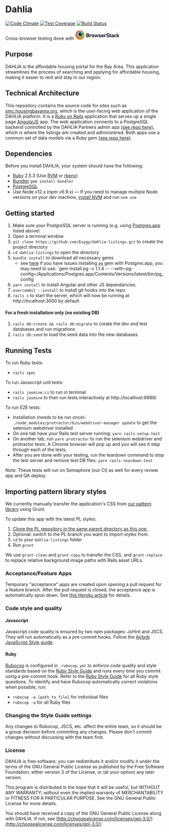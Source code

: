 # Dahlia

[![Code Climate](https://codeclimate.com/github/Exygy/dahlia-listings/badges/gpa.svg)](https://codeclimate.com/github/Exygy/dahlia-listings)
[![Test Coverage](https://codeclimate.com/github/Exygy/dahlia-listings/badges/coverage.svg)](https://codeclimate.com/github/Exygy/dahlia-listings/coverage)
[![Build Status](https://semaphoreci.com/api/v1/exygy/dahlia-listings-full/branches/master/badge.svg)](https://semaphoreci.com/exygy/dahlia-listings)

Cross-browser testing done with <a href="https://www.browserstack.com/"><img src="./Browserstack-logo@2x.png?raw=true" height="30" ></a>

## Purpose

DAHLIA is the affordable housing portal for the Bay Area. This application streamlines the process of searching and applying for affordable housing, making it easier to rent and stay in our region.

## Technical Architecture

This repository contains the source code for sites such as [smc.housingbayarea.org](https://smc.housingbayarea.org), which is the user-facing web application of the DAHLIA platform. It is a [Ruby on Rails](http://rubyonrails.org/) application that serves up a single page [AngularJS](https://angularjs.org/) app. The web application connects to a PostgreSQL backend controlled by the DAHLIA Partners admin app [(see repo here)](https://github.com/Exygy/dahlia-admin), which is where the listings are created and administered. Both apps use a common set of data models via a Ruby gem [(see repo here)](https://github.com/Exygy/dahlia_data_models).

## Dependencies

Before you install DAHLIA, your system should have the following:

- [Ruby](https://www.ruby-lang.org/en/documentation/installation/) 2.5.3 (Use [RVM](https://rvm.io/rvm/install) or [rbenv](https://github.com/rbenv/rbenv))
- [Bundler](https://github.com/bundler/bundler) `gem install bundler`
- [PostgreSQL](https://postgresapp.com/)
- Use Node v12.x (npm v6.9.x) — If you need to manage multiple Node versions on your dev machine, [install NVM](<(https://github.com/nvm-sh/nvm)>) and run `nvm use`

## Getting started

1. Make sure your PostgreSQL server is running (e.g. using [Postgres.app](https://postgresapp.com/) listed above)
1. Open a terminal window
1. `git clone https://github.com/Exygy/dahlia-listings.git` to create the project directory
1. `cd dahlia-listings` to open the directory
1. `bundle install` to download all necessary gems
   - see [here](https://stackoverflow.com/a/19850273/260495) if you have issues installing `pg` gem with Postgres.app, you may need to use: `gem install pg -v 1.1.4 -- --with-pg-config=/Applications/Postgres.app/Contents/Versions/latest/bin/pg_config
1. `yarn install` to install Angular and other JS dependancies.
1. `overcommit --install` to install git hooks into the repo
1. `rails s` to start the server, which will now be running at http://localhost:3000 by default

#### For a fresh installation only (no existing DB)

1. `rails db:create && rails db:migrate` to create the dev and test databases and run migrations
1. `rails db:seed` to load the seed data into the new databases

## Running Tests

To run Ruby tests:

- `rails spec`

To run Javascript unit tests:

- `rails jasmine:ci` to run in terminal
- `rails jasmine` to then run tests interactively at http://localhost:8888/

To run E2E tests:

- Installation (needs to be run once): `./node_modules/protractor/bin/webdriver-manager update` to get the selenium webdriver installed
- On one tab have your Rails test server running: `yarn rails-setup-test`
- On another tab, run `yarn protractor` to run the selenium webdriver and protractor tests. A Chrome browser will pop up and you will see it step through each of the tests.
- After you are done with your testing, run the teardown command to stop the test server and remove test DB files: `yarn rails-teardown-test`

Note: These tests will run on Semaphore (our CI) as well for every review app and QA deploy.

## Importing pattern library styles

We currently manually transfer the application's CSS from [our pattern library](https://github.com/Exygy/sf-dahlia-pattern-library) using Grunt.

To update this app with the latest PL styles:

1. [Clone the PL repository in the same parent directory as this one.](https://github.com/Exygy/sf-dahlia-pattern-library)
2. Optional: switch to the PL branch you want to import styles from.
3. `cd` to your `dahlia-listings` folder
4. Run `grunt`

We use `grunt-clean` and `grunt-copy` to transfer the CSS, and `grunt-replace` to replace relative background image paths with Rails asset URLs.

### Acceptance/Feature Apps

Temporary "acceptance" apps are created upon opening a pull request for a feature branch. After the pull request is closed, the acceptance app is automatically spun down. See [this Heroku article](https://devcenter.heroku.com/articles/github-integration-review-apps) for details.

### Code style and quality

#### Javascript

Javascript code quality is ensured by two npm packages: JsHint and JSCS. They will run automatically as a pre-commit hooks. Follow the [Airbnb JavaScript Style guide](http://nerds.airbnb.com/our-javascript-style-guide/).

#### Ruby

[Rubocop](https://github.com/bbatsov/rubocop) is configured in `.rubocop.yml` to enforce code quality and style standards based on the [Ruby Style Guide](https://github.com/bbatsov/ruby-style-guide) and runs every time you commit using a pre-commit hook. Refer to the [Ruby Style Guide](https://github.com/bbatsov/ruby-style-guide) for all Ruby style questions.
To identify and have Rubocop automatically correct violations when possible, run:

- `rubocop -a [path_to_file]` for individual files
- `rubocop -a` for all Ruby files

### Changing the Style Guide settings

Any changes to Rubocop, JSCS, etc. affect the entire team, so it should be a group decision before commiting any changes. Please don't commit changes without discussing with the team first.

### License

DAHLIA is free software; you can redistribute it and/or modify it under the terms of the GNU General Public License as published by the Free Software Foundation; either version 3 of the License, or (at your option) any later version.

This program is distributed in the hope that it will be useful, but WITHOUT ANY WARRANTY; without even the implied warranty of MERCHANTABILITY or FITNESS FOR A PARTICULAR PURPOSE. See the GNU General Public License for more details.

You should have received a copy of the GNU General Public License along with DAHLIA. If not, see [http://choosealicense.com/licenses/gpl-3.0/](http://choosealicense.com/licenses/gpl-3.0/)
